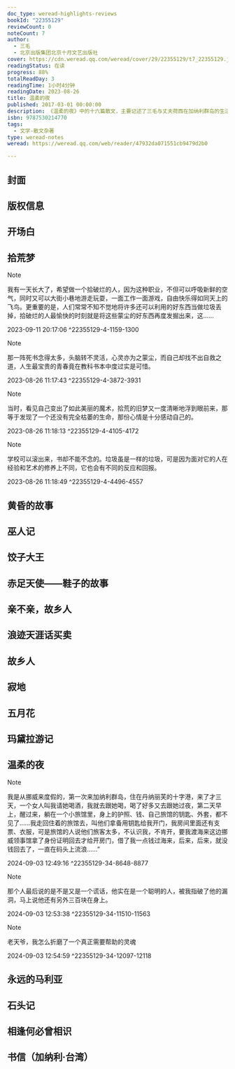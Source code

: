 ```yaml
---
doc_type: weread-highlights-reviews
bookId: "22355129"
reviewCount: 0
noteCount: 7
author:
  - 三毛
  - 北京出版集团北京十月文艺出版社
cover: https://cdn.weread.qq.com/weread/cover/29/22355129/t7_22355129.jpg
readingStatus: 在读
progress: 88%
totalReadDay: 3
readingTime: 1小时4分钟
readingDate: 2023-08-26
title: 温柔的夜
published: 2017-03-01 00:00:00
description: 《温柔的夜》中的十六篇散文，主要记述了三毛与丈夫荷西在加纳利群岛的生活。和瑞士来的小学教师一道拾荒，与流浪的日本青年成为至交好友，祭奠安眠于公墓而素未谋面的故乡人，在酷热的西非为荷西艰难地讨薪水，对付“难缠”的左邻右舍……她遍阅人情冷暖，慨叹生活不易。然而想到守护着自己的一个个天使，三毛不再怅然，眼里有的只是似水的温柔，溢于笔端的依然是对大千世界的殷切观照。
isbn: 9787530214770
tags:
  - 文学-散文杂著
type: weread-notes
weread: https://weread.qq.com/web/reader/47932da071551cb9479d2b0

---
```



## 封面

## 版权信息

## 开场白

## 拾荒梦

> [!NOTE] 
> 我有一天长大了，希望做一个拾破烂的人，因为这种职业，不但可以呼吸新鲜的空气，同时又可以大街小巷地游走玩耍，一面工作一面游戏，自由快乐得如同天上的飞鸟。更重要的是，人们常常不知不觉地将许多还可以利用的好东西当做垃圾丢掉，拾破烂的人最愉快的时刻就是将这些蒙尘的好东西再度发掘出来，这……
> 
> 2023-09-11 20:17:06 ^22355129-4-1159-1300

> [!NOTE] 
> 那一阵死书念得太多，头脑转不灵活，心灵亦为之蒙尘，而自己却找不出自救之道，人生最宝贵的青春竟在教科书本中度过实是可惜。
> 
> 2023-08-26 11:17:43 ^22355129-4-3872-3931

> [!NOTE] 
> 当时，看见自己变出了如此美丽的魔术，拾荒的旧梦又一度清晰地浮到眼前来，那等于发现了一个还没有完全枯萎的生命，那份心情是十分感动自己的。
> 
> 2023-08-26 11:18:13 ^22355129-4-4105-4172

> [!NOTE] 
> 学校可以滚出来，书却不能不念的。垃圾虽是一样的垃圾，可是因为面对它的人在经验和艺术的修养上不同，它也会有不同的反应和回报。
> 
> 2023-08-26 11:18:49 ^22355129-4-4496-4557

## 黄昏的故事

## 巫人记

## 饺子大王

## 赤足天使——鞋子的故事

## 亲不亲，故乡人

## 浪迹天涯话买卖

## 故乡人

## 寂地

## 五月花

## 玛黛拉游记

## 温柔的夜

> [!NOTE] 
> 我是从挪威来度假的，第一次来加纳利群岛，住在丹纳丽芙的十字港，来了才三天，一个女人叫我请她喝酒，我就去跟她喝，喝了好多又去跟她过夜，第二天早上，醒过来，躺在一个小旅馆里，身上的护照、钱、自己旅馆的钥匙、外套，都不见了……我走回住着的旅馆去，叫他们拿备用钥匙给我开门，我房间里面还有支票、衣服，可是旅馆的人说他们旅客太多，不认识我，不肯开，要我渡海来这边挪威领事馆拿了身份证明回去才给开房门，借了我一点钱过海来，后来，后来，就没钱回去了，一直在码头上流浪……”
> 
> 2024-09-03 12:49:16 ^22355129-34-8648-8877

> [!NOTE] 
> 那个人最后说的是不是又是一个谎话，他实在是一个聪明的人，被我指破了他的漏洞，马上说他还有另外三百块在身上。
> 
> 2024-09-03 12:53:38 ^22355129-34-11510-11563

> [!NOTE] 
> 老天爷，我怎么折磨了一个真正需要帮助的灵魂
> 
> 2024-09-03 12:54:59 ^22355129-34-12097-12118

## 永远的马利亚

## 石头记

## 相逢何必曾相识

## 书信（加纳利·台湾）

